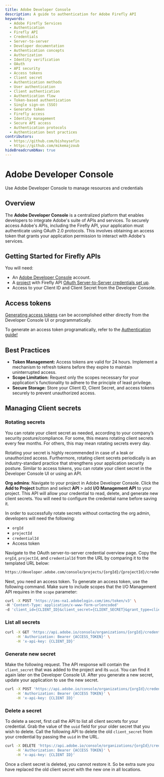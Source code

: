 ```yaml
---
title: Adobe Developer Console
description: A guide to authentication for Adobe Firefly API
keywords:
  - Adobe Firefly Services
  - Authentication
  - Firefly API
  - Credentials
  - Server-to-server
  - Developer documentation
  - Authentication concepts
  - Authorization
  - Identity verification
  - OAuth
  - API security
  - Access tokens
  - Client secret
  - Authentication methods
  - User authentication
  - Client authentication
  - Authentication flow
  - Token-based authentication
  - Single sign-on (SSO)
  - Generate token
  - Firefly access
  - Identity management
  - Secure API access
  - Authentication protocols
  - Authentication best practices
contributors:
  - https://github.com/bishoysefin
  - https://github.com/mikemajzoub
hideBreadcrumbNav: true
---
```


# Adobe Developer Console

Use Adobe Developer Console to manage resources and credentials

## Overview

The **Adobe Developer Console** is a centralized platform that enables developers to integrate Adobe's suite of APIs and services. To securely access Adobe's APIs, including the Firefly API, your application must authenticate using OAuth 2.0 protocols. This involves obtaining an access token that grants your application permission to interact with Adobe's services.

## Getting Started for Firefly APIs

You will need:

* An [Adobe Developer Console](https://developer.adobe.com/console/786177/home) account.
* A [project](https://developer.adobe.com/developer-console/docs/guides/projects/projects-empty/) with Firefly API [OAuth Server-to-Server credentials set up](https://developer.adobe.com/developer-console/docs/guides/services/services-add-api-oauth-s2s/).
* Access to your Client ID and Client Secret from the Developer Console.

## Access tokens

[Generating access tokens](https://developer.adobe.com/developer-console/docs/guides/services/services-add-api-oauth-s2s/#api-overview) can be accomplished either directly from the Developer Console UI or programmatically.

To generate an access token programatically, refer to the [Authentication guide!](../authentication/index.md)

## Best Practices

- **Token Management:** Access tokens are valid for 24 hours. Implement a mechanism to refresh tokens before they expire to maintain uninterrupted access.
- **Scope Limitation:** Request only the scopes necessary for your application's functionality to adhere to the principle of least privilege.
- **Secure Storage:** Store your Client ID, Client Secret, and access tokens securely to prevent unauthorized access.

## Managing Client secrets

### Rotating secrets

You can rotate your client secret as needed, according to your company’s security posture/compliance. For some, this means rotating client secrets every few months. For others, this may mean rotating secrets every day.

Rotating your secret is highly recommended in case of a leak or unauthorized access. Furthermore, rotating client secrets periodically is an industry-standard practice that strengthens your application security posture. Similar to access tokens, you can rotate your client secret in the Developer Console UI or using an API.

**Org admins**: Navigate to your project in Adobe Developer Console. Click the **Add to Project** button and select **API** > add **I/O Management API** to your project. This API will allow your credential to read, delete, and generate new client secrets. You will need to configure the credential name before saving it.

In order to successfully rotate secrets without contacting the org admin, developers will need the following:

* `orgId`
* `projectId`
* `credentialId`
* Access token

Navigate to the OAuth server-to-server credential overview page. Copy the `orgId`, `projectId`, and `credentialId` from the URL by comparing it to the templated URL below:

```bash
https://developer.adobe.com/console/projects/{orgId}/{projectId}/credentials/{credentialId}/details/oauthservertoserver
```

Next, you need an access token. To generate an access token, use the following command. Make sure to include scopes that the I/O Management API requires in the `scope` parameter:

```bash
curl -X POST 'https://ims-na1.adobelogin.com/ims/token/v3' \
-H 'Content-Type: application/x-www-form-urlencoded'
-d 'client_id={CLIENT_ID}&client_secret={CLIENT_SECRET}&grant_type=client_credentials&scope=AdobeID,openid,read_organizations,additional_info.projectedProductContext,additional_info.roles,adobeio_api,read_client_secret,manage_client_secrets'
```

### List all secrets

```bash
curl -X GET 'https://api.adobe.io/console/organizations/{orgId}/credentials/{credentialId}/secrets' \
     -H 'Authorization: Bearer {ACCESS_TOKEN}' \
     -H 'x-api-key: {CLIENT_ID}'
```

### Generate new secret

Make the following request. The API response will contain the `client_secret` that was added to the project and its `uuid`. You can find it again later on the Developer Console UI. After you generate a new secret, update your application to use the new secret.

```bash
curl -X POST 'https://api.adobe.io/console/organizations/{orgId}/credentials/{credentialId}/secrets' \
     -H 'Authorization: Bearer {ACCESS TOKEN}' \
     -H 'x-api-key: {CLIENT ID}'
```

### Delete a secret

To delete a secret, first call the API to list all client secrets for your credential. Grab the value of the `uuid` field for your older secret that you wish to delete. Call the following API to delete the old `client_secret` from your credential by passing the `uuid` in the URL.

```bash
curl -X DELETE 'https://api.adobe.io/console/organizations/{orgId}/credentials/{credentialId}/secrets/{uuid}' \
     -H 'Authorization: Bearer {ACCESS TOKEN}' \
     -H 'x-api-key: {CLIENT ID}'
```

<InlineAlert variant="warning" slots="text" />

Once a client secret is deleted, you cannot restore it. So be extra sure you have replaced the old client secret with the new one in all locations.
